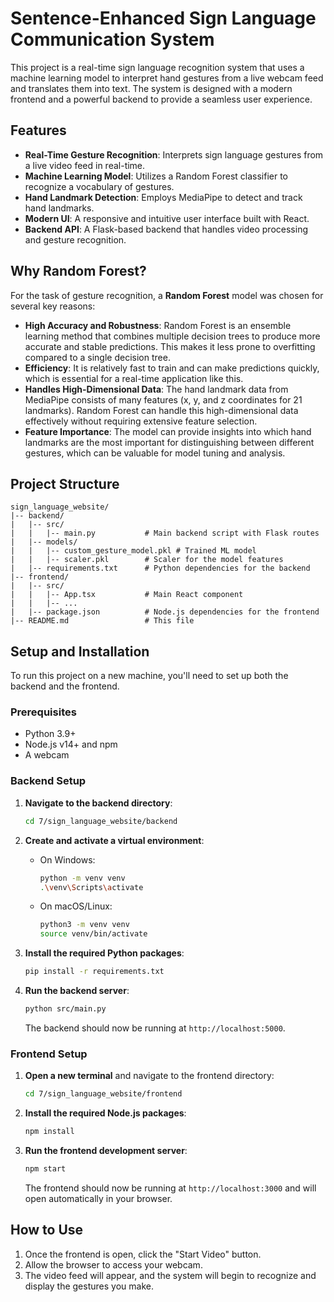 # Sentence-Enhanced Sign Language Communication System

This project is a real-time sign language recognition system that uses a machine learning model to interpret hand gestures from a live webcam feed and translates them into text. The system is designed with a modern frontend and a powerful backend to provide a seamless user experience.

## Features

- **Real-Time Gesture Recognition**: Interprets sign language gestures from a live video feed in real-time.
- **Machine Learning Model**: Utilizes a Random Forest classifier to recognize a vocabulary of gestures.
- **Hand Landmark Detection**: Employs MediaPipe to detect and track hand landmarks.
- **Modern UI**: A responsive and intuitive user interface built with React.
- **Backend API**: A Flask-based backend that handles video processing and gesture recognition.

## Why Random Forest?

For the task of gesture recognition, a **Random Forest** model was chosen for several key reasons:

- **High Accuracy and Robustness**: Random Forest is an ensemble learning method that combines multiple decision trees to produce more accurate and stable predictions. This makes it less prone to overfitting compared to a single decision tree.
- **Efficiency**: It is relatively fast to train and can make predictions quickly, which is essential for a real-time application like this.
- **Handles High-Dimensional Data**: The hand landmark data from MediaPipe consists of many features (x, y, and z coordinates for 21 landmarks). Random Forest can handle this high-dimensional data effectively without requiring extensive feature selection.
- **Feature Importance**: The model can provide insights into which hand landmarks are the most important for distinguishing between different gestures, which can be valuable for model tuning and analysis.

## Project Structure

```
sign_language_website/
|-- backend/
|   |-- src/
|   |   |-- main.py           # Main backend script with Flask routes
|   |-- models/
|   |   |-- custom_gesture_model.pkl # Trained ML model
|   |   |-- scaler.pkl        # Scaler for the model features
|   |-- requirements.txt      # Python dependencies for the backend
|-- frontend/
|   |-- src/
|   |   |-- App.tsx           # Main React component
|   |   |-- ...
|   |-- package.json          # Node.js dependencies for the frontend
|-- README.md                 # This file
```

## Setup and Installation

To run this project on a new machine, you'll need to set up both the backend and the frontend.

### Prerequisites

- Python 3.9+
- Node.js v14+ and npm
- A webcam

### Backend Setup

1.  **Navigate to the backend directory**:
    ```bash
    cd 7/sign_language_website/backend
    ```

2.  **Create and activate a virtual environment**:
    - On Windows:
      ```bash
      python -m venv venv
      .\venv\Scripts\activate
      ```
    - On macOS/Linux:
      ```bash
      python3 -m venv venv
      source venv/bin/activate
      ```

3.  **Install the required Python packages**:
    ```bash
    pip install -r requirements.txt
    ```

4.  **Run the backend server**:
    ```bash
    python src/main.py
    ```
    The backend should now be running at `http://localhost:5000`.

### Frontend Setup

1.  **Open a new terminal** and navigate to the frontend directory:
    ```bash
    cd 7/sign_language_website/frontend
    ```

2.  **Install the required Node.js packages**:
    ```bash
    npm install
    ```

3.  **Run the frontend development server**:
    ```bash
    npm start
    ```
    The frontend should now be running at `http://localhost:3000` and will open automatically in your browser.

## How to Use

1.  Once the frontend is open, click the "Start Video" button.
2.  Allow the browser to access your webcam.
3.  The video feed will appear, and the system will begin to recognize and display the gestures you make. 